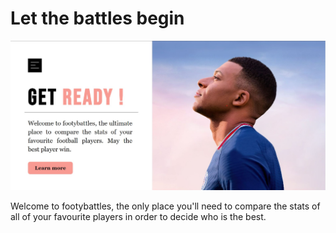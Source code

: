 # Let the battles begin

![Landing page](img/Footybattles.jpg)

Welcome to footybattles, the only place you'll need to compare the stats of all of your favourite players in order to decide who is the best.
